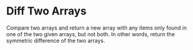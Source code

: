 # Diff Two Arrays

Compare two arrays and return a new array with any items only found in one of the two given arrays, but not both. In other words, return the symmetric difference of the two arrays.
